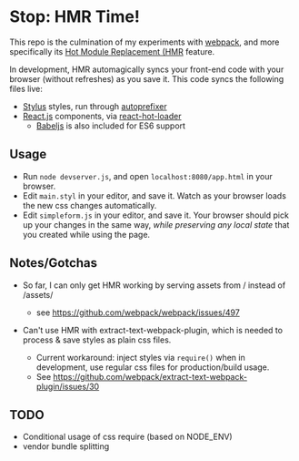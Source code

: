 # Stop: HMR Time!

This repo is the culmination of my experiments with [webpack](http://webpack.github.io/),
and more specifically its [Hot Module Replacement
(HMR](http://webpack.github.io/docs/hot-module-replacement-with-webpack.html) feature.

In development, HMR automagically syncs your front-end code with your browser
(without refreshes) as you save it. This code syncs the following files live:

* [Stylus](http://learnboost.github.io/stylus/) styles, run through
  [autoprefixer](https://github.com/postcss/autoprefixer)
* [React.js](http://facebook.github.io/react/) components, via
  [react-hot-loader](https://github.com/gaearon/react-hot-loader)
    * [Babeljs](https://babeljs.io) is also included for ES6 support


## Usage

* Run `node devserver.js`, and open `localhost:8080/app.html` in your browser.
* Edit `main.styl` in your editor, and save it. Watch as your browser loads the
  new css changes automatically.
* Edit `simpleform.js` in your editor, and save it. Your browser should pick
  up your changes in the same way, _while preserving any local state_ that you
  created while using the page.


## Notes/Gotchas

* So far, I can only get HMR working by serving assets from / instead of /assets/
    * see https://github.com/webpack/webpack/issues/497

* Can't use HMR with extract-text-webpack-plugin, which is needed to process
  & save styles as plain css files.
    * Current workaround: inject styles via `require()` when in development,
      use regular css files for production/build usage.
    * See https://github.com/webpack/extract-text-webpack-plugin/issues/30


## TODO

* Conditional usage of css require (based on NODE_ENV)
* vendor bundle splitting
